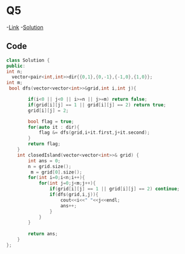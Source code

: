 # Q5

-[Link](https://leetcode.com/problems/number-of-closed-islands/)
-[Solution](https://leetcode.com/problems/number-of-closed-islands/submissions/885189589/)

## Code

```cpp
class Solution {
public:
int n;
  vector<pair<int,int>>dir{{0,1},{0,-1},{-1,0},{1,0}};
int m;
 bool dfs(vector<vector<int>>&grid,int i,int j){

        if(i<0 || j<0 || i>=n || j>=m) return false;
        if(grid[i][j] == 1 || grid[i][j] == 2) return true;
        grid[i][j] = 2;

        bool flag = true;
        for(auto it : dir){
            flag &= dfs(grid,i+it.first,j+it.second);
        }
        return flag;
    }
    int closedIsland(vector<vector<int>>& grid) {
        int ans = 0;
        n = grid.size();
         m = grid[0].size();
        for(int i=0;i<n;i++){
            for(int j=0;j<m;j++){
                if(grid[i][j] == 1 || grid[i][j] == 2) continue;
                if(dfs(grid,i,j)){
                    cout<<i<<" "<<j<<endl;
                    ans++;
                }
            }
        }
      
        return ans;
    }
};
```